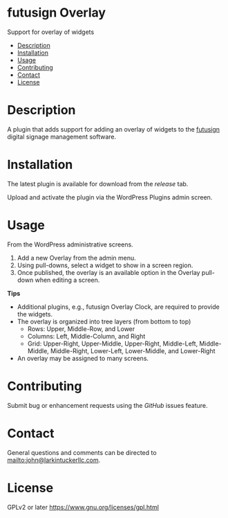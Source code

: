 futusign Overlay
====
Support for overlay of widgets

- [Description](#description)
- [Installation](#installation)
- [Usage](#usage)
- [Contributing](#contributing)
- [Contact](#contact)
- [License](#license)

Description
===

A plugin that adds support for adding an overlay of widgets to the [futusign](https://github.com/larkintuckerllc/futusign-wordpress)
digital signage management software.

Installation
====

The latest plugin is available for download from the *release* tab.

Upload and activate the plugin via the WordPress Plugins admin screen.

Usage
====

From the WordPress administrative screens.

1. Add a new Overlay from the admin menu.
2. Using pull-downs, select a widget to show in a screen region.
3. Once published, the overlay is an available option in the Overlay pull-down when editing a screen.

**Tips**

* Additional plugins, e.g., futusign Overlay Clock, are required to provide the widgets.
* The overlay is organized into tree layers (from bottom to top)
    * Rows: Upper, Middle-Row, and Lower
    * Columns: Left, Middle-Column, and Right
    * Grid: Upper-Right, Upper-Middle, Upper-Right, Middle-Left, Middle-Middle, Middle-Right, Lower-Left, Lower-Middle, and Lower-Right
* An overlay may be assigned to many screens.

Contributing
====
Submit bug or enhancement requests using the *GitHub* issues feature.

Contact
====
General questions and comments can be directed to
<mailto:john@larkintuckerllc.com>.

License
====
GPLv2 or later <https://www.gnu.org/licenses/gpl.html>